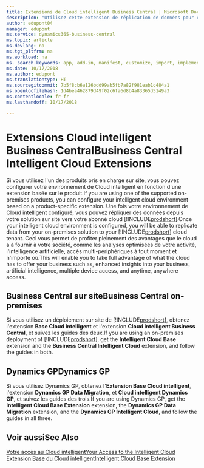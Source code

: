 ```yaml
---
title: Extensions de Cloud intelligent Business Central | Microsoft Docs
description: "Utilisez cette extension de réplication de données pour créer une copie cloud de vos données afin d'être connecté au Cloud intelligent."
author: edupont04
manager: edupont
ms.service: dynamics365-business-central
ms.topic: article
ms.devlang: na
ms.tgt_pltfrm: na
ms.workload: na
ms. search.keywords: app, add-in, manifest, customize, import, implement
ms.date: 10/17/2018
ms.author: edupont
ms.translationtype: HT
ms.sourcegitcommit: 7b5f8cb6a126bdd99ab5fb7a82f981eab1c484a1
ms.openlocfilehash: 1d4bea462879d49f02c6fa6d8b4a83365d5149a3
ms.contentlocale: fr-fr
ms.lasthandoff: 10/17/2018

---
```


# <a name="business-central-intelligent-cloud-extensions"></a><span data-ttu-id="7d04b-103">Extensions Cloud intelligent Business Central</span><span class="sxs-lookup"><span data-stu-id="7d04b-103">Business Central Intelligent Cloud Extensions</span></span>

<span data-ttu-id="7d04b-104">Si vous utilisez l'un des produits pris en charge sur site, vous pouvez configurer votre environnement de Cloud intelligent en fonction d'une extension basée sur le produit.</span><span class="sxs-lookup"><span data-stu-id="7d04b-104">If you are using one of the supported on-premises products, you can configure your intelligent cloud environment based on a product-specific extension.</span></span> <span data-ttu-id="7d04b-105">Une fois votre environnement de Cloud intelligent configuré, vous pouvez répliquer des données depuis votre solution sur site vers votre abonné cloud [!INCLUDE[prodshort](includes/prodshort.md)].</span><span class="sxs-lookup"><span data-stu-id="7d04b-105">Once your intelligent cloud environment is configured, you will be able to replicate data from your on-premises solution to your [!INCLUDE[prodshort](includes/prodshort.md)] cloud tenant.</span></span> <span data-ttu-id="7d04b-106">Ceci vous permet de profiter pleinement des avantages que le cloud a à fournir à votre société, comme les analyses optimisées de votre activité, l'intelligence artificielle, accès multi-périphériques à tout moment et n'importe où.</span><span class="sxs-lookup"><span data-stu-id="7d04b-106">This will enable you to take full advantage of what the cloud has to offer your business such as, enhanced insights into your business, artificial intelligence, multiple device access, and anytime, anywhere access.</span></span>  

## <a name="business-central-on-premises"></a><span data-ttu-id="7d04b-107">Business Central sur site</span><span class="sxs-lookup"><span data-stu-id="7d04b-107">Business Central on-premises</span></span>
<span data-ttu-id="7d04b-108">Si vous utilisez un déploiement sur site de [!INCLUDE[prodshort](includes/prodshort.md)], obtenez l'extension **Base Cloud intelligent** et l'extension **Cloud intelligent Business Central**, et suivez les guides des deux.</span><span class="sxs-lookup"><span data-stu-id="7d04b-108">If you are using an on-premises deployment of [!INCLUDE[prodshort](includes/prodshort.md)], get the **Intelligent Cloud Base** extension and the **Business Central Intelligent Cloud** extension, and follow the guides in both.</span></span>  

## <a name="dynamics-gp"></a><span data-ttu-id="7d04b-109">Dynamics GP</span><span class="sxs-lookup"><span data-stu-id="7d04b-109">Dynamics GP</span></span>
<span data-ttu-id="7d04b-110">Si vous utilisez Dynamics GP, obtenez l'**Extension Base Cloud intelligent**, l'extension **Dynamics GP Data Migration**, et **Cloud intelligent Dynamics GP**, et suivez les guides des trois.</span><span class="sxs-lookup"><span data-stu-id="7d04b-110">If you are using Dynamics GP, get the **Intelligent Cloud Base Extension** extension, the **Dynamics GP Data Migration** extension, and the **Dynamics GP Intelligent Cloud**, and follow the guides in all three.</span></span>  

## <a name="see-also"></a><span data-ttu-id="7d04b-111">Voir aussi</span><span class="sxs-lookup"><span data-stu-id="7d04b-111">See Also</span></span>

[<span data-ttu-id="7d04b-112">Votre accès au Cloud intelligent</span><span class="sxs-lookup"><span data-stu-id="7d04b-112">Your Access to the Intelligent Cloud</span></span>](about-intelligent-cloud.md)  
[<span data-ttu-id="7d04b-113">Extension Base du Cloud intelligent</span><span class="sxs-lookup"><span data-stu-id="7d04b-113">Intelligent Cloud Base Extension</span></span>](ui-extensions-intelligent-cloud.md)  

